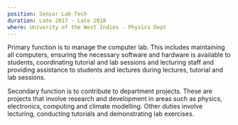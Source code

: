 ```yaml
---
position: Senior Lab Tech
duration: Late 2017 - Late 2018
where: Univerity of the West Indies - Physics Dept
---
```


Primary function is to manage the computer lab. This includes maintaining all computers, ensuring the necessary software and hardware is available to students, coordinating tutorial and lab sessions and lecturing staff and providing assistance to students and lectures during lectures, tutorial and lab sessions.

Secondary function is to contribute to department projects. These are projects that involve research and development in areas such as physics, electronics, computing and climate modelling. Other duties involve lecturing, conducting tutorials and demonstrating lab exercises.

